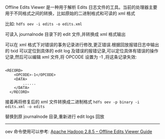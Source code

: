 
Offline Edits Viewer 是一种用于解析 Edits 日志文件的工具。当前的处理器主要用于不同格式之间的转换，比如原始的二进制格式和可读的 xml 格式

比如:
`hdfs oev -i edits -o edits.xml`

可读入 journalnode 目录下的 edit 文件,并转换成  xml 格式输出

可以在 xml 格式下对错误的事务记录进行修改,更正错误.根据回放报错日志中输出的 txid 可以定位到具体的 edit log 及错误的报错记录,可以定位具体有错误的操作记录,然后可以编辑 xml 文件,将 OPCODE 设置为 -1 ,将这条记录失效:

```

<RECORD>
    <OPCODE>-1</OPCODE>
    <DATA>
	    ......
    </DATA>
  </RECORD>
```


接着再将修复后的 xml 文件转换成二进制格式
`hdfs oev -p binary -i edits.xml -o edits`

替换到原 journalnode 目录,重新进行 edit logs 回放

---

oev 命令使用可以参考:
[Apache Hadoop 2.8.5 – Offline Edits Viewer Guide](https://hadoop.apache.org/docs/r2.8.5/hadoop-project-dist/hadoop-hdfs/HdfsEditsViewer.html)







